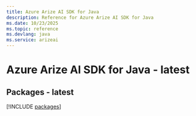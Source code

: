 ```yaml
---
title: Azure Arize AI SDK for Java
description: Reference for Azure Arize AI SDK for Java
ms.date: 10/23/2025
ms.topic: reference
ms.devlang: java
ms.service: arizeai
---
```

# Azure Arize AI SDK for Java - latest
## Packages - latest
[!INCLUDE [packages](arize-ai-index.md)]